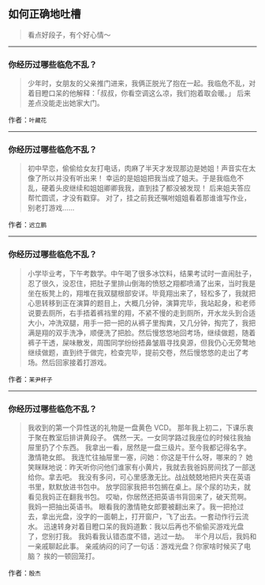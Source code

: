 ## 如何正确地吐槽

> 看点好段子，有个好心情～


 
---

### 你经历过哪些临危不乱？

> 少年时，女朋友的父亲推门进来，我俩正脱光了抱在一起。我临危不乱，对着目瞪口呆的他解释：「叔叔，你看空调这么凉，我们抱着取会暖。」
> 后来差点没能走出她家大门。


作者：`叶藏花`

---

### 你经历过哪些临危不乱？

> 初中早恋，偷偷给女友打电话，肉麻了半天才发现那边是她姐！声音实在太像了所以并没有听出来！
> 幸运的是姐姐把我当成了姐夫。于是我临危不乱，硬着头皮继续和姐姐卿卿我我，直到挂了都没被发现！
> 后来姐夫答应帮忙圆谎，才没有戳穿。
> 对了，挂之前我还嘱咐姐姐看着那谁谁写作业，别老打游戏……


作者：`迟立鹏`

---

### 你经历过哪些临危不乱？

> 小学毕业考，下午考数学。中午喝了很多冰饮料，结果考试时一直闹肚子，忍了很久，没忍住，把肚子里排山倒海的愤怒之翔都喷涌了出来，当时我是坐在板凳上的，翔堆在我双腿根部安详。毕竟翔出来了，轻松多了，我就把心思转移到正在演算的题目上，大概几分钟，演算完毕，我站起身，和老师说要去厕所，右手捂着裤裆里的翔，不紧不慢的走到厕所，开水龙头到合适大小，冲洗双腿，用手一把一把的从裤子里掏粪，又几分钟，掏完了，我把满是翔的双手洗净，顺便洗了把脸。然后慢悠悠地回考场，继续做题，随着裤子干透，屎味散发，周围同学纷纷捂鼻皱眉寻找臭源，但我仍心无旁鹜地继续做题，直到终于做完，检查完毕，提前交卷，然后慢悠悠的走出了考场。然后回家接着打游戏。


作者：`苿尹杯子`

---

### 你经历过哪些临危不乱？

> 我收到的第一个异性送的礼物是一盘黄色 VCD。
> 那年我上初二，下课乐衷于聚在教室后排讲黄段子。
> 偶然一天。一女同学路过我座位的时候往我抽屉里扔了个东西。
> 我拿出一看，居然是一盘三级片。至今我都记得名字。激情艳女郎。
> 我连忙往抽屉里一塞，问她：你这是干什么呀，哪来的？
> 她笑眯眯地说：昨天听你问他们谁家有小黄片，我就去我爸妈房间找了一部送给你。拿去吧。
> 我没有多问，可心里感激无比。战战兢兢地把片夹在英语书里，默默放进书包中。
> 放学回家我把书包搁在桌上。尿个尿的功夫，就看见我妈正在翻我书包。
> 哎呦，你居然还把英语书背回来了，破天荒啊。我妈一把抽出英语书。
> 眼看我的激情艳女郎要被翻出来了。我一把抢过去，拿出光盘，没字的一面朝上，打开窗户，飞了出去。一套动作行云流水。
> 迅速转身对着目瞪口呆的我妈道歉：我以后再也不偷偷买游戏光盘了，您别打我。
> 我妈看我认错态度不错，逃过一劫。
>  
> 半个月以后，我妈和一亲戚聊起此事。
> 亲戚纳闷的问了一句话：游戏光盘？你家啥时候买了电脑？
> 挨的一顿回笼打。


作者：`殷杰`